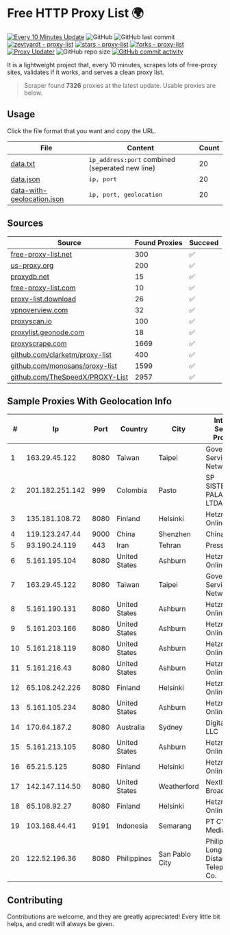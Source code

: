 
# Free HTTP Proxy List 🌍

[![Every 10 Minutes Update](https://github.com/mertguvencli/http-proxy-list/actions/workflows/main.yml/badge.svg?branch=main)](https://github.com/mertguvencli/http-proxy-list/actions/workflows/main.yml)
![GitHub](https://img.shields.io/github/license/mertguvencli/http-proxy-list)
![GitHub last commit](https://img.shields.io/github/last-commit/mertguvencli/http-proxy-list)
[![zevtyardt - proxy-list](https://img.shields.io/static/v1?label=zevtyardt&message=proxy-list&color=blue&logo=github)](https://github.com/zevtyardt/proxy-list "Go to GitHub repo")
[![stars - proxy-list](https://img.shields.io/github/stars/zevtyardt/proxy-list?style=social)](https://github.com/zevtyardt/proxy-list)
[![forks - proxy-list](https://img.shields.io/github/forks/zevtyardt/proxy-list?style=social)](https://github.com/zevtyardt/proxy-list)
[![Proxy Updater](https://github.com/zevtyardt/proxy-list/workflows/Proxy%20Updater/badge.svg)](https://github.com/zevtyardt/proxy-list/actions?query=workflow:"Proxy+Updater")
![GitHub repo size](https://img.shields.io/github/repo-size/zevtyardt/proxy-list)
[![GitHub commit activity](https://img.shields.io/github/commit-activity/m/zevtyardt/proxy-list?logo=commits)](https://github.com/zevtyardt/proxy-list/commits/main)

It is a lightweight project that, every 10 minutes, scrapes lots of free-proxy sites, validates if it works, and serves a clean proxy list.

> Scraper found **7326** proxies at the latest update. Usable proxies are below.

## Usage

Click the file format that you want and copy the URL.

|File|Content|Count|
|----|-------|-----|
|[data.txt](https://raw.githubusercontent.com/mertguvencli/http-proxy-list/main/proxy-list/data.txt)|`ip_address:port` combined (seperated new line)|20|
|[data.json](https://raw.githubusercontent.com/mertguvencli/http-proxy-list/main/proxy-list/data.json)|`ip, port`|20|
|[data-with-geolocation.json](https://raw.githubusercontent.com/mertguvencli/http-proxy-list/main/proxy-list/data-with-geolocation.json)|`ip, port, geolocation`|20|

## Sources

|Source|Found Proxies|Succeed|
|------|-------------|-------|
|[free-proxy-list.net](https://free-proxy-list.net)|300|✅|
|[us-proxy.org](https://www.us-proxy.org)|200|✅|
|[proxydb.net](http://proxydb.net)|15|✅|
|[free-proxy-list.com](https://free-proxy-list.com/?page=&port=&type%5B%5D=http&type%5B%5D=https&up_time=0&search=Search)|10|✅|
|[proxy-list.download](https://www.proxy-list.download/HTTP)|26|✅|
|[vpnoverview.com](https://vpnoverview.com/privacy/anonymous-browsing/free-proxy-servers)|32|✅|
|[proxyscan.io](https://www.proxyscan.io)|100|✅|
|[proxylist.geonode.com](https://proxylist.geonode.com/api/proxy-list?limit=300&page=1&sort_by=lastChecked&sort_type=desc&protocols=http,https)|18|✅|
|[proxyscrape.com](https://api.proxyscrape.com/v2/?request=displayproxies&protocol=http&timeout=10000&country=all&ssl=all&anonymity=all)|1669|✅|
|[github.com/clarketm/proxy-list](https://raw.githubusercontent.com/clarketm/proxy-list/master/proxy-list-raw.txt)|400|✅|
|[github.com/monosans/proxy-list](https://raw.githubusercontent.com/monosans/proxy-list/main/proxies/http.txt)|1599|✅|
|[github.com/TheSpeedX/PROXY-List](https://raw.githubusercontent.com/TheSpeedX/PROXY-List/master/http.txt)|2957|✅|


## Sample Proxies With Geolocation Info

|#|Ip|Port|Country|City|Internet Service Provider|
|-|--|----|-------|----|-------------------------|
|1|163.29.45.122|8080|Taiwan|Taipei|Government Service Network|
|2|201.182.251.142|999|Colombia|Pasto|SP SISTEMAS PALACIOS LTDA|
|3|135.181.108.72|8080|Finland|Helsinki|Hetzner Online GmbH|
|4|119.123.247.44|9000|China|Shenzhen|Chinanet|
|5|93.190.24.119|443|Iran|Tehran|Press TV|
|6|5.161.195.104|8080|United States|Ashburn|Hetzner Online GmbH|
|7|163.29.45.122|8080|Taiwan|Taipei|Government Service Network|
|8|5.161.190.131|8080|United States|Ashburn|Hetzner Online GmbH|
|9|5.161.203.166|8080|United States|Ashburn|Hetzner Online GmbH|
|10|5.161.218.119|8080|United States|Ashburn|Hetzner Online GmbH|
|11|5.161.216.43|8080|United States|Ashburn|Hetzner Online GmbH|
|12|65.108.242.226|8080|Finland|Helsinki|Hetzner Online GmbH|
|13|5.161.105.234|8080|United States|Ashburn|Hetzner Online GmbH|
|14|170.64.187.2|8080|Australia|Sydney|DigitalOcean, LLC|
|15|5.161.213.105|8080|United States|Ashburn|Hetzner Online GmbH|
|16|65.21.5.125|8080|Finland|Helsinki|Hetzner Online GmbH|
|17|142.147.114.50|8080|United States|Weatherford|Nextlink Broadband|
|18|65.108.92.27|8080|Finland|Helsinki|Hetzner Online GmbH|
|19|103.168.44.41|9191|Indonesia|Semarang|PT CYB Media Group|
|20|122.52.196.36|8080|Philippines|San Pablo City|Philippine Long Distance Telephone Co.|



## Contributing

Contributions are welcome, and they are greatly appreciated! Every
little bit helps, and credit will always be given.

